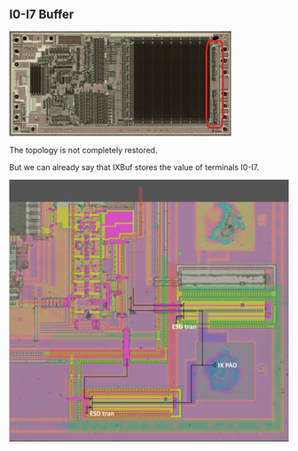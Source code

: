 ## I0-I7 Buffer

![locator_IXBuf](imgstore/locator_IXBuf.jpg)

The topology is not completely restored.

But we can already say that IXBuf stores the value of terminals I0-I7.

![IXBuf](imgstore/IXBuf.jpg)
